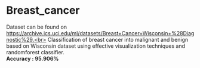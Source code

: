 # Breast_cancer
Dataset can be found on https://archive.ics.uci.edu/ml/datasets/Breast+Cancer+Wisconsin+%28Diagnostic%29.<br>
Classification of breast cancer into malignant and benign based on Wisconsin dataset using effective visualization techniques and randomforest classifier. <br>
<b>Accuracy : 95.906%</b>
